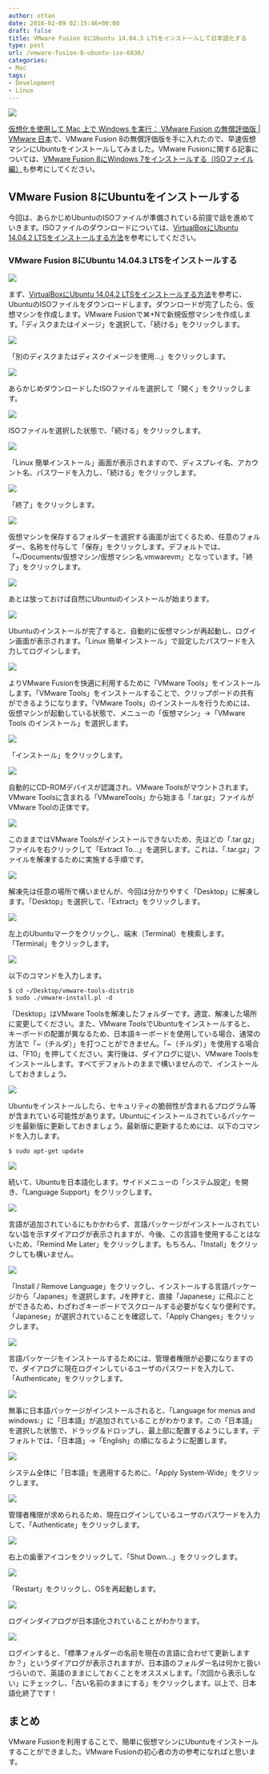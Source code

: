 ```yaml
---
author: ottan
date: 2016-02-09 02:15:46+00:00
draft: false
title: VMware Fusion 8にUbuntu 14.04.3 LTSをインストールして日本語化する
type: post
url: /vmware-fusion-8-ubuntu-iso-6836/
categories:
- Mac
tags:
- Development
- Linux
---
```


![](/images/2016/02/160208-56b89541cfc57.png)






[仮想化を使用して Mac 上で Windows を実行： VMware Fusion の無償評価版 | VMware 日本](https://www.vmware.com/jp/products/fusion.html)で、VMware Fusion 8の無償評価版を手に入れたので、早速仮想マシンにUbuntuをインストールしてみました。VMware Fusionに関する記事については、[VMware Fusion 8にWindows 7をインストールする（ISOファイル編）](/vmware-fusion-8-windows-iso-6835/)も参考にしてください。





## VMware Fusion 8にUbuntuをインストールする





今回は、あらかじめUbuntuのISOファイルが準備されている前提で話を進めていきます。ISOファイルのダウンロードについては、[VirtualBoxにUbuntu 14.04.2 LTSをインストールする方法](/virtualbox-ubuntu-2418/)を参考にしてください。





### VMware Fusion 8にUbuntu 14.04.3 LTSをインストールする





![](/images/2016/02/160208-56b895439b87e.png)






まず、[VirtualBoxにUbuntu 14.04.2 LTSをインストールする方法](/virtualbox-ubuntu-2418/)を参考に、UbuntuのISOファイルをダウンロードします。ダウンロードが完了したら、仮想マシンを作成します。VMware Fusionで⌘+Nで新規仮想マシンを作成します。「ディスクまたはイメージ」を選択して、「続ける」をクリックします。





![](/images/2016/02/160208-56b89544c77a7.png)






「別のディスクまたはディスクイメージを使用…」をクリックします。





![](/images/2016/02/160208-56b8954608903.png)






あらかじめダウンロードしたISOファイルを選択して「開く」をクリックします。





![](/images/2016/02/160208-56b895473d0e9.png)






ISOファイルを選択した状態で、「続ける」をクリックします。





![](/images/2016/02/160208-56b895487bce9.png)






「Linux 簡単インストール」画面が表示されますので、ディスプレイ名、アカウント名、パスワードを入力し、「続ける」をクリックします。





![](/images/2016/02/160208-56b89549b4b1f.png)






「終了」をクリックします。





![](/images/2016/02/160208-56b8954b042f4-1.png)






仮想マシンを保存するフォルダーを選択する画面が出てくるため、任意のフォルダー、名称を付与して「保存」をクリックします。デフォルトでは、「~/Documents/仮想マシン/仮想マシン名.vmwarevm」となっています。「終了」をクリックします。





![](/images/2016/02/160208-56b8954e89be0-1.png)






あとは放っておけば自然にUbuntuのインストールが始まります。





![](/images/2016/02/160208-56b8956e36578.png)






Ubuntuのインストールが完了すると、自動的に仮想マシンが再起動し、ログイン画面が表示されます。「Linux 簡単インストール」で設定したパスワードを入力してログインします。





![](/images/2016/02/160208-56b8958c04dfb.png)






よりVMware Fusionを快適に利用するために「VMware Tools」をインストールします。「VMware Tools」をインストールすることで、クリップボードの共有ができるようになります。「VMware Tools」のインストールを行うためには、仮想マシンが起動している状態で、メニューの「仮想マシン」→「VMware Tools のインストール」を選択します。





![](/images/2016/02/160208-56b8958f00bb8.png)






「インストール」をクリックします。





![](/images/2016/02/160208-56b895aa43f51.png)






自動的にCD-ROMデバイスが認識され、VMware Toolsがマウントされます。VMware Toolsに含まれる「VMwareTools」から始まる「.tar.gz」ファイルがVMware Toolの正体です。





![](/images/2016/02/160208-56b895b5d11ac.png)






このままではVMware Toolsがインストールできないため、先ほどの「.tar.gz」ファイルを右クリックして「Extract To...」を選択します。これは、「.tar.gz」ファイルを解凍するために実施する手順です。





![](/images/2016/02/160208-56b895c30067b.png)






解凍先は任意の場所で構いませんが、今回は分かりやすく「Desktop」に解凍します。「Desktop」を選択して、「Extract」をクリックします。





![](/images/2016/02/160208-56b895cd01a83.png)






左上のUbuntuマークをクリックし、端末（Terminal）を検索します。「Terminal」をクリックします。





![](/images/2016/02/160208-56b895e41448c.png)






以下のコマンドを入力します。




    
    $ cd ~/Desktop/vmware-tools-distrib
    $ sudo ./vmware-install.pl -d





「Desktop」はVMware Toolsを解凍したフォルダーです。適宜、解凍した場所に変更してください。また、VMware ToolsでUbuntuをインストールすると、キーボードの配置が異なるため、日本語キーボードを使用している場合、通常の方法で「~（チルダ）」を打つことができません。「~（チルダ）」を使用する場合は、「F10」を押してください。実行後は、ダイアログに従い、VMware Toolsをインストールします。すべてデフォルトのままで構いませんので、インストールしておきましょう。





![](/images/2016/02/160208-56b8af9b5b905.png)






Ubuntuをインストールしたら、セキュリティの脆弱性が含まれるプログラム等が含まれている可能性があります。Ubuntuにインストールされているパッケージを最新版に更新しておきましょう。最新版に更新するためには、以下のコマンドを入力します。




    
    $ sudo apt-get update





![](/images/2016/02/160208-56b8afa48caa0.png)






続いて、Ubuntuを日本語化します。サイドメニューの「システム設定」を開き、「Language Support」をクリックします。





![](/images/2016/02/160208-56b8afb09d4d9.png)






言語が追加されているにもかかわらず、言語パッケージがインストールされていない旨を示すダイアログが表示されますが、今後、この言語を使用することはないため、「Remind Me Later」をクリックします。もちろん、「Install」をクリックしても構いません。





![](/images/2016/02/160208-56b8afbd5d60d.png)






「Install / Remove Language」をクリックし、インストールする言語パッケージから「Japanes」を選択します。Jを押すと、直接「Japanese」に飛ぶことができるため、わざわざキーボードでスクロールする必要がなくなり便利です。「Japanese」が選択されていることを確認して、「Apply Changes」をクリックします。





![](/images/2016/02/160208-56b8afc991a99.png)






言語パッケージをインストールするためには、管理者権限が必要になりますので、ダイアログに現在ログインしているユーザのパスワードを入力して、「Authenticate」をクリックします。





![](/images/2016/02/160208-56b8afd626c47.png)






無事に日本語パッケージがインストールされると、「Language for menus and windows:」に「日本語」が追加されていることがわかります。この「日本語」を選択した状態で、ドラッグ＆ドロップし、最上部に配置するようにします。デフォルトでは、「日本語」→「English」の順になるように配置します。





![](/images/2016/02/160208-56b8afe57acce.png)






システム全体に「日本語」を適用するために、「Apply System-Wide」をクリックします。





![](/images/2016/02/160208-56b8aff32ee9f.png)






管理者権限が求められるため、現在ログインしているユーザのパスワードを入力して、「Authenticate」をクリックします。





![](/images/2016/02/160208-56b8affcd3bd2.png)






右上の歯車アイコンをクリックして、「Shut Down...」をクリックします。





![](/images/2016/02/160208-56b8b00b02cc8.png)






「Restart」をクリックし、OSを再起動します。





![](/images/2016/02/160208-56b8b0191bfd1-1.png)






ログインダイアログが日本語化されていることがわかります。





![](/images/2016/02/160208-56b8b038c8b19.png)






ログインすると、「標準フォルダーの名前を現在の言語に合わせて更新しますか？」というダイアログが表示されますが、日本語のフォルダー名は何かと扱いづらいので、英語のままにしておくことをオススメします。「次回から表示しない」にチェックし、「古い名前のままにする」をクリックします。以上で、日本語化終了です！





## まとめ





VMware Fusionを利用することで、簡単に仮想マシンにUbuntuをインストールすることができました。VMware Fusionの初心者の方の参考になればと思います。
